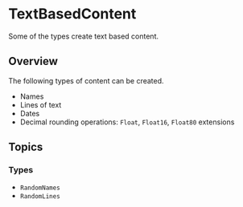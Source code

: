 # TextBasedContent

Some of the types create text based content.

## Overview

The following types of content can be created.
- Names
- Lines of text
- Dates
- Decimal rounding operations: `Float`, `Float16`, `Float80` extensions

## Topics

### Types

- ``RandomNames``
- ``RandomLines``
